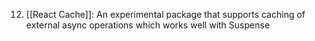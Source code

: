 12. [[React Cache]]: An experimental package that supports caching of external async operations which works well with Suspense